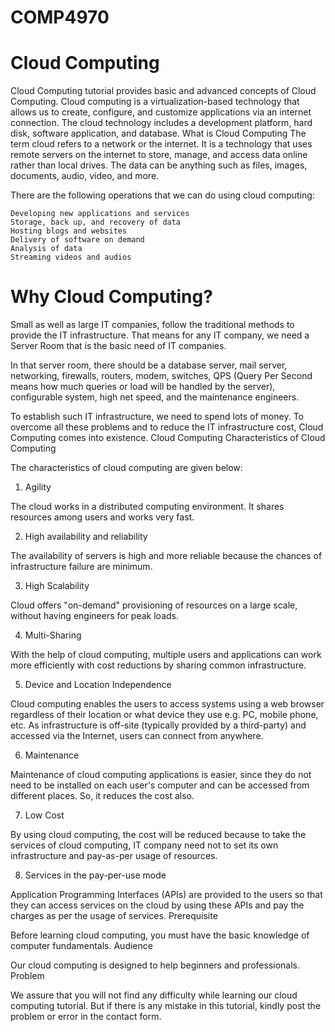 # COMP4970
# Cloud Computing



Cloud Computing tutorial provides basic and advanced concepts of Cloud Computing.
Cloud computing is a virtualization-based technology that allows us to create, configure, and customize applications via an internet connection. The cloud technology includes a development platform, hard disk, software application, and database.
What is Cloud Computing
The term cloud refers to a network or the internet. It is a technology that uses remote servers on the internet to store, manage, and access data online rather than local drives. The data can be anything such as files, images, documents, audio, video, and more.

There are the following operations that we can do using cloud computing:

    Developing new applications and services
    Storage, back up, and recovery of data
    Hosting blogs and websites
    Delivery of software on demand
    Analysis of data
    Streaming videos and audios

# Why Cloud Computing?

Small as well as large IT companies, follow the traditional methods to provide the IT infrastructure. That means for any IT company, we need a Server Room that is the basic need of IT companies.

In that server room, there should be a database server, mail server, networking, firewalls, routers, modem, switches, QPS (Query Per Second means how much queries or load will be handled by the server), configurable system, high net speed, and the maintenance engineers.

To establish such IT infrastructure, we need to spend lots of money. To overcome all these problems and to reduce the IT infrastructure cost, Cloud Computing comes into existence.
Cloud Computing
Characteristics of Cloud Computing

The characteristics of cloud computing are given below:

1) Agility

The cloud works in a distributed computing environment. It shares resources among users and works very fast.

2) High availability and reliability

The availability of servers is high and more reliable because the chances of infrastructure failure are minimum.

3) High Scalability

Cloud offers "on-demand" provisioning of resources on a large scale, without having engineers for peak loads.

4) Multi-Sharing

With the help of cloud computing, multiple users and applications can work more efficiently with cost reductions by sharing common infrastructure.

5) Device and Location Independence

Cloud computing enables the users to access systems using a web browser regardless of their location or what device they use e.g. PC, mobile phone, etc. As infrastructure is off-site (typically provided by a third-party) and accessed via the Internet, users can connect from anywhere.

6) Maintenance

Maintenance of cloud computing applications is easier, since they do not need to be installed on each user's computer and can be accessed from different places. So, it reduces the cost also.

7) Low Cost

By using cloud computing, the cost will be reduced because to take the services of cloud computing, IT company need not to set its own infrastructure and pay-as-per usage of resources.

8) Services in the pay-per-use mode

Application Programming Interfaces (APIs) are provided to the users so that they can access services on the cloud by using these APIs and pay the charges as per the usage of services.
Prerequisite

Before learning cloud computing, you must have the basic knowledge of computer fundamentals.
Audience

Our cloud computing is designed to help beginners and professionals.
Problem

We assure that you will not find any difficulty while learning our cloud computing tutorial. But if there is any mistake in this tutorial, kindly post the problem or error in the contact form.
